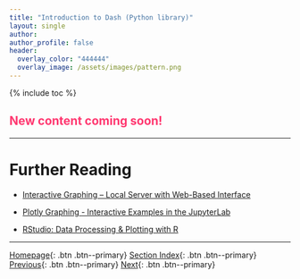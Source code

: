 ```yaml
---
title: "Introduction to Dash (Python library)"
layout: single
author:
author_profile: false
header:
  overlay_color: "444444"
  overlay_image: /assets/images/pattern.png
---
```


{% include toc %}

## <span style="color: #ff3870;">New content coming soon!</span>







___
# Further Reading
* [Interactive Graphing – Local Server with Web-Based Interface](04-plotly-examples-as-local-server)
* [Plotly Graphing - Interactive Examples in the JupyterLab](05-plotly-examples-in-jupyterlab)

* [RStudio: Data Processing & Plotting with R](../03-R/01-graphing-with-rstudio)


___

[Homepage](../../../index.md){: .btn  .btn--primary}
[Section Index](../../00-DataVisualization-LandingPage){: .btn  .btn--primary}
[Previous](02-intro-to-plotly-graphs){: .btn  .btn--primary}
[Next](04-plotly-examples-as-local-server){: .btn  .btn--primary}
